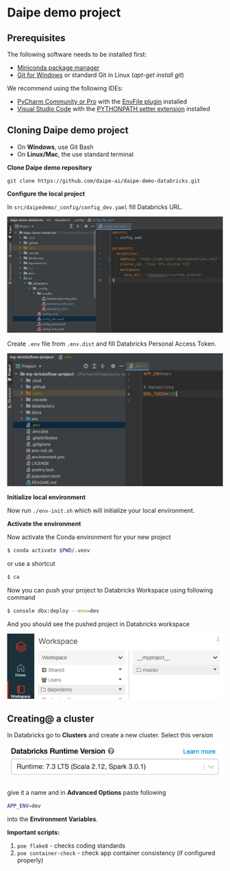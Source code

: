 # Daipe demo project

## Prerequisites

The following software needs to be installed first:

  - [Miniconda package manager](https://docs.conda.io/en/latest/miniconda.html)
  - [Git for Windows](https://git-scm.com/download/win) or standard Git in Linux (_apt-get install git_)
  
We recommend using the following IDEs:

  - [PyCharm Community or Pro](https://www.jetbrains.com/pycharm/download/) with the [EnvFile plugin](https://plugins.jetbrains.com/plugin/7861-envfile) installed
  - [Visual Studio Code](https://code.visualstudio.com/download) with the [PYTHONPATH setter extension](https://marketplace.visualstudio.com/items?itemName=datasentics.pythonpath-setter) installed

## Cloning Daipe demo project

* On **Windows**, use Git Bash
* On **Linux/Mac**, the use standard terminal

**Clone Daipe demo repository**

```
git clone https://github.com/daipe-ai/daipe-demo-databricks.git
```

**Configure the local project**

In `src/daipedemo/_config/config_dev.yaml` fill Databricks URL.

![](../images/bricks_config.png)

Create `.env` file from `.env.dist` and fill Databricks Personal Access Token.

![](../images/bricks_env_file.png)

**Initialize local environment**

Now run `./env-init.sh` which will initialize your local environment.

**Activate the environment**

Now activate the Conda environment for your new project

```bash
$ conda activate $PWD/.venv
```

or use a shortcut

```bash
$ ca
```

Now you can push your project to Databricks Workspace using following command

```bash
$ console dbx:deploy --env=dev
```

And you should see the pushed project in Databricks workspace

![](../images/pushed_daipedemo_project.png)


## Creating@ a cluster

In Databricks go to **Clusters** and create a new cluster.
Select this version 

![](../images/dbr_version7.3.png)

give it a name and in **Advanced Options** paste following

```bash
APP_ENV=dev
```

into the **Environment Variables**.

**Important scripts:**

1. ```poe flake8``` - checks coding standards
1. ```poe container-check``` - check app container consistency (if configured properly)
